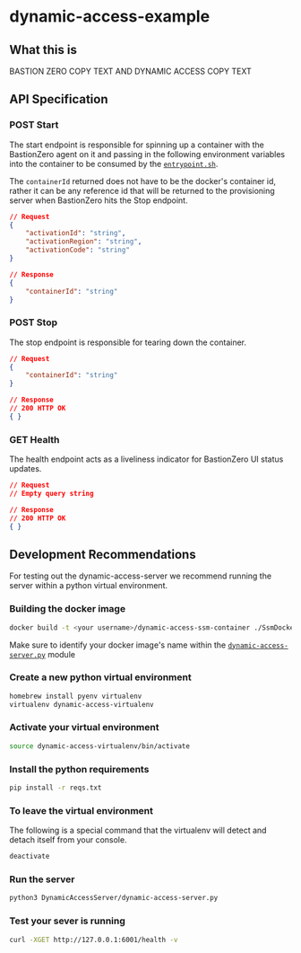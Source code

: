 # dynamic-access-example

## What this is

BASTION ZERO COPY TEXT AND DYNAMIC ACCESS COPY TEXT

## API Specification

### POST Start 

The start endpoint is responsible for spinning up a container with the BastionZero
agent on it and passing in the following environment variables into the container to
be consumed by the [`entrypoint.sh`](SsmDockerContainer/EntryScript/entrypoint.sh).

The `containerId` returned does not have to be the docker's container id, rather it
can be any reference id that will be returned to the provisioning server when 
BastionZero hits the Stop endpoint.

```json
// Request
{
    "activationId": "string",
    "activationRegion": "string",
    "activationCode": "string"
}

// Response
{
    "containerId": "string"
}
```

### POST Stop

The stop endpoint is responsible for tearing down the container.

```json
// Request
{
    "containerId": "string"
}

// Response
// 200 HTTP OK
{ }
```


### GET Health

The health endpoint acts as a liveliness indicator for BastionZero UI status updates.

```json
// Request 
// Empty query string

// Response
// 200 HTTP OK
{ }
```

## Development Recommendations

For testing out the dynamic-access-server we recommend running the server within a python virtual environment.

### Building the docker image

```bash
docker build -t <your username>/dynamic-access-ssm-container ./SsmDockerContainer/
```

Make sure to identify your docker image's name within the [`dynamic-access-server.py`](DynamicAccessServer/dynamic-access-server.py) module

### Create a new python virtual environment

```bash
homebrew install pyenv virtualenv
virtualenv dynamic-access-virtualenv
```

### Activate your virtual environment

```bash
source dynamic-access-virtualenv/bin/activate
```

### Install the python requirements

```bash
pip install -r reqs.txt
```

### To leave the virtual environment 
The following is a special command that the virtualenv will detect and detach itself
from your console.

```bash
deactivate
```

### Run the server
```bash
python3 DynamicAccessServer/dynamic-access-server.py
```

### Test your sever is running 

```bash
curl -XGET http://127.0.0.1:6001/health -v
```